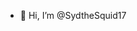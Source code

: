 - 👋 Hi, I’m @SydtheSquid17

<!---
SydtheSquid17/SydtheSquid17 is a ✨ special ✨ repository because its `README.md` (this file) appears on your GitHub profile.
You can click the Preview link to take a look at your changes.
--->
